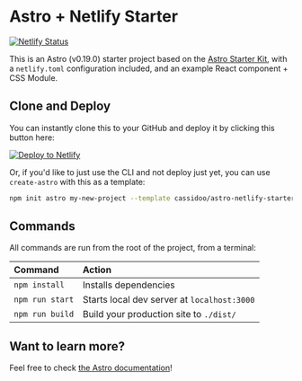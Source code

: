 # Astro + Netlify Starter

[![Netlify Status](https://api.netlify.com/api/v1/badges/9e561573-ed5f-4ef9-86d1-e098fa22429f/deploy-status)](https://app.netlify.com/sites/astro-netlify/deploys)

This is an Astro (v0.19.0) starter project based on the [Astro Starter Kit](https://github.com/snowpackjs/astro/tree/main/examples/starter), with a `netlify.toml` configuration included, and an example React component + CSS Module.

## Clone and Deploy

You can instantly clone this to your GitHub and deploy it by clicking this button here:

[![Deploy to Netlify](https://www.netlify.com/img/deploy/button.svg)](https://app.netlify.com/start/deploy?repository=https://github.com/cassidoo/astro-netlify-starter)

Or, if you'd like to just use the CLI and not deploy just yet, you can use `create-astro` with this as a template:

```bash
npm init astro my-new-project --template cassidoo/astro-netlify-starter
```

## Commands

All commands are run from the root of the project, from a terminal:

| Command         | Action                                      |
| :-------------- | :------------------------------------------ |
| `npm install`   | Installs dependencies                       |
| `npm run start` | Starts local dev server at `localhost:3000` |
| `npm run build` | Build your production site to `./dist/`     |

## Want to learn more?

Feel free to check [the Astro documentation](https://github.com/snowpackjs/astro)!
